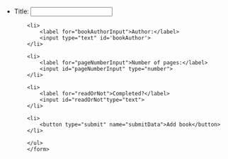 
<section>
    <form action="">
        <ul>
        <li>
            <label for='bookTitleInput'>Title:</label>
            <input type="text" id='bookTitle'>
        </li>

        <li>
            <label for="bookAuthorInput">Author:</label>
            <input type="text" id='bookAuthor'>
        </li>

        <li>
            <label for="pageNumberInput">Number of pages:</label>
            <input id="pageNumberInput" type="number">
        </li>

        <li>
            <label for="readOrNot">Completed?</label>
            <input id="readOrNot"type="text">
        </li>

        <li>
            <button type="submit" name="submitData">Add book</button>
        </li>

        </ul>
        </form>
</section>